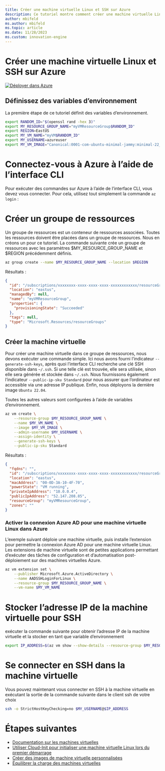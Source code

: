 ```yaml
---
title: Créer une machine virtuelle Linux et SSH sur Azure
description: Ce tutoriel montre comment créer une machine virtuelle Linux et SSH sur Azure.
author: mbifeld
ms.author: mbifeld
ms.topic: article
ms.date: 11/28/2023
ms.custom: innovation-engine
---
```


# Créer une machine virtuelle Linux et SSH sur Azure

[![Déployer dans Azure](https://aka.ms/deploytoazurebutton)](https://go.microsoft.com/fwlink/?linkid=2262692)


## Définissez des variables d’environnement

La première étape de ce tutoriel définit des variables d’environnement.

```bash
export RANDOM_ID="$(openssl rand -hex 3)"
export MY_RESOURCE_GROUP_NAME="myVMResourceGroup$RANDOM_ID"
export REGION=EastUS
export MY_VM_NAME="myVM$RANDOM_ID"
export MY_USERNAME=azureuser
export MY_VM_IMAGE="Canonical:0001-com-ubuntu-minimal-jammy:minimal-22_04-lts-gen2:latest"
```

# Connectez-vous à Azure à l’aide de l’interface CLI

Pour exécuter des commandes sur Azure à l’aide de l’interface CLI, vous devez vous connecter. Pour cela, utilisez tout simplement la commande `az login` :

# Créer un groupe de ressources

Un groupe de ressources est un conteneur de ressources associées. Toutes les ressources doivent être placées dans un groupe de ressources. Nous en créons un pour ce tutoriel. La commande suivante crée un groupe de ressources avec les paramètres $MY_RESOURCE_GROUP_NAME et $REGION précédemment définis.

```bash
az group create --name $MY_RESOURCE_GROUP_NAME --location $REGION
```

Résultats :

<!-- expected_similarity=0.3 -->
```json   
{
  "id": "/subscriptions/xxxxxxxx-xxxx-xxxx-xxxx-xxxxxxxxxxxx/resourceGroups/myVMResourceGroup",
  "location": "eastus",
  "managedBy": null,
  "name": "myVMResourceGroup",
  "properties": {
    "provisioningState": "Succeeded"
  },
  "tags": null,
  "type": "Microsoft.Resources/resourceGroups"
}
```

## Créer la machine virtuelle

Pour créer une machine virtuelle dans ce groupe de ressources, nous devons exécuter une commande simple. Ici nous avons fourni l’indicateur `--generate-ssh-keys`, après quoi l’interface CLI recherche une clé SSH disponible dans `~/.ssh`. Si une telle clé est trouvée, elle sera utilisée, sinon elle sera générée et stockée dans `~/.ssh`. Nous fournissons également l’indicateur `--public-ip-sku Standard` pour nous assurer que l’ordinateur est accessible via une adresse IP publique. Enfin, nous déployons la dernière image `Ubuntu 22.04`. 

Toutes les autres valeurs sont configurées à l’aide de variables d’environnement.

```bash
az vm create \
    --resource-group $MY_RESOURCE_GROUP_NAME \
    --name $MY_VM_NAME \
    --image $MY_VM_IMAGE \
    --admin-username $MY_USERNAME \
    --assign-identity \
    --generate-ssh-keys \
    --public-ip-sku Standard
```

Résultats :

<!-- expected_similarity=0.3 -->
```json
{
  "fqdns": "",
  "id": "/subscriptions/xxxxxxxx-xxxx-xxxx-xxxx-xxxxxxxxxxxx/resourceGroups/myVMResourceGroup/providers/Microsoft.Compute/virtualMachines/myVM",
  "location": "eastus",
  "macAddress": "00-0D-3A-10-4F-70",
  "powerState": "VM running",
  "privateIpAddress": "10.0.0.4",
  "publicIpAddress": "52.147.208.85",
  "resourceGroup": "myVMResourceGroup",
  "zones": ""
}
```

### Activer la connexion Azure AD pour une machine virtuelle Linux dans Azure

L’exemple suivant déploie une machine virtuelle, puis installe l’extension pour permettre la connexion Azure AD pour une machine virtuelle Linux. Les extensions de machine virtuelle sont de petites applications permettant d’exécuter des tâches de configuration et d’automatisation post-déploiement sur des machines virtuelles Azure.

```bash
az vm extension set \
    --publisher Microsoft.Azure.ActiveDirectory \
    --name AADSSHLoginForLinux \
    --resource-group $MY_RESOURCE_GROUP_NAME \
    --vm-name $MY_VM_NAME
```

# Stocker l’adresse IP de la machine virtuelle pour SSH
exécuter la commande suivante pour obtenir l’adresse IP de la machine virtuelle et la stocker en tant que variable d’environnement

```bash
export IP_ADDRESS=$(az vm show --show-details --resource-group $MY_RESOURCE_GROUP_NAME --name $MY_VM_NAME --query publicIps --output tsv)
```

# Se connecter en SSH dans la machine virtuelle

<!--## Export the SSH configuration for use with SSH clients that support OpenSSH & SSH into the VM.
Login to Azure Linux VMs with Azure AD supports exporting the OpenSSH certificate and configuration. That means you can use any SSH clients that support OpenSSH-based certificates to sign in through Azure AD. The following example exports the configuration for all IP addresses assigned to the VM:-->

<!--
```bash
yes | az ssh config --file ~/.ssh/config --name $MY_VM_NAME --resource-group $MY_RESOURCE_GROUP_NAME
```
-->

Vous pouvez maintenant vous connecter en SSH à la machine virtuelle en exécutant la sortie de la commande suivante dans le client ssh de votre choix

```bash
ssh -o StrictHostKeyChecking=no $MY_USERNAME@$IP_ADDRESS
```

# Étapes suivantes

* [Documentation sur les machines virtuelles](https://learn.microsoft.com/azure/virtual-machines/)
* [Utiliser Cloud-Init pour initialiser une machine virtuelle Linux lors du premier démarrage](https://learn.microsoft.com/azure/virtual-machines/linux/tutorial-automate-vm-deployment)
* [Créer des images de machine virtuelle personnalisées](https://learn.microsoft.com/azure/virtual-machines/linux/tutorial-custom-images)
* [Équilibrer la charge des machines virtuelles](https://learn.microsoft.com/azure/load-balancer/quickstart-load-balancer-standard-public-cli)
